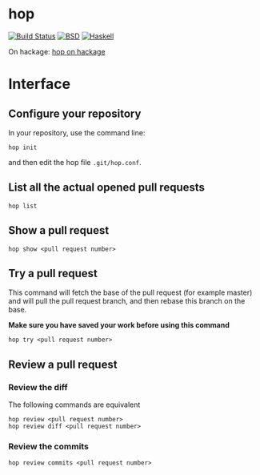 # hop

[![Build Status](https://travis-ci.org/NicolasDP/hop.png?branch=master)](https://travis-ci.org/NicolasDP/hop)
[![BSD](http://b.repl.ca/v1/license-BSD-blue.png)](http://en.wikipedia.org/wiki/BSD\_licenses)
[![Haskell](http://b.repl.ca/v1/language-haskell-lightgrey.png)](http://haskell.org)


On hackage: [hop on hackage](http://hackage.haskell.org/package/hop)

# Interface

## Configure your repository

In your repository, use the command line:

    hop init

and then edit the hop file `.git/hop.conf`.

## List all the actual opened pull requests

    hop list

## Show a pull request

    hop show <pull request number>

## Try a pull request

This command will fetch the base of the pull request (for example master) and
will pull the pull request branch, and then rebase this branch on the base.

**Make sure you have saved your work before using this command**

    hop try <pull request number>

## Review a pull request

### Review the diff

The following commands are equivalent

    hop review <pull request number>
    hop review diff <pull request number>

### Review the commits

    hop review commits <pull request number>
